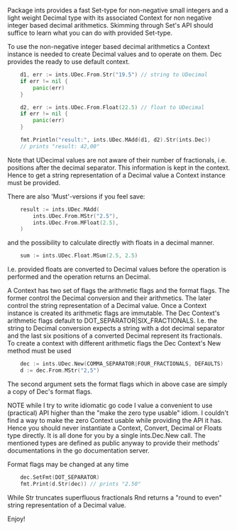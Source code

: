 Package ints provides a fast Set-type for non-negative small
integers and a light weight Decimal type with its associated
Context for non negative integer based decimal arithmetics.
Skimming through Set's API should suffice to learn what you
can do with provided Set-type.

To use the non-negative integer based decimal arithmetics a
Context instance is needed to create Decimal values and
to operate on them.  Dec provides the ready to use default
context.

```go
    d1, err := ints.UDec.From.Str("19.5") // string to UDecimal
    if err != nil {
        panic(err)
    }

    d2, err := ints.UDec.From.Float(22.5) // float to UDecimal
    if err != nil {
        panic(err)
    }

    fmt.Println("result:", ints.UDec.MAdd(d1, d2).Str(ints.Dec))
    // prints "result: 42,00"
```


Note that UDecimal values are not aware of their number of fractionals,
i.e. positions after the decimal separator.  This information is kept in
the context.  Hence to get a string representation of a Decimal value a
Context instance must be provided.

There are also 'Must'-versions if you feel save:

```go
    result := ints.UDec.MAdd(
        ints.UDec.From.MStr("2.5"),
        ints.UDec.From.MFloat(2.5),
    )
```

and the possibility to calculate directly with floats in a decimal
manner.

```go
    sum := ints.UDec.Float.MSum(2.5, 2.5)
```

I.e. provided floats are converted to Decimal values before
the operation is performed and the operation returns an
Decimal.

A Context has two set of flags the arithmetic flags and the format
flags.  The former control the Decimal conversion and their
arithmetics.  The later control the string representation of a
Decimal value.  Once a Context instance is created its arithmetic
flags are immutable.  The Dec Context's arithmetic flags default to
DOT_SEPARATOR|SIX_FRACTIONALS.  I.e. the string to Decimal
conversion expects a string with a dot decimal separator and the last
six positions of a converted Decimal represent its fractionals.  To
create a context with different arithmetic flags the Dec Context's
New method must be used

```go
    dec := ints.UDec.New(COMMA_SEPARATOR|FOUR_FRACTIONALS, DEFAULTS)
    d := dec.From.MStr("2,5")
```

The second argument sets the format flags which in above case are
simply a copy of Dec's format flags.

NOTE while I try to write idiomatic go code I value a convenient to
use (practical) API higher than the "make the zero type usable"
idiom.  I couldn't find a way to make the zero Context usable while
providing the API it has.  Hence you should never instantiate a
Context, Convert, Decimal or Floats type directly.  It is all
done for you by a single ints.Dec.New call.  The mentioned types are
defined as public anyway to provide their methods' documentations in
the go documentation server.

Format flags may be changed at any time

```go
    dec.SetFmt(DOT_SEPARATOR)
    fmt.Print(d.Str(dec)) // prints "2.50"
```

While Str truncates superfluous fractionals Rnd returns a "round to
even" string representation of a Decimal value.

Enjoy!
